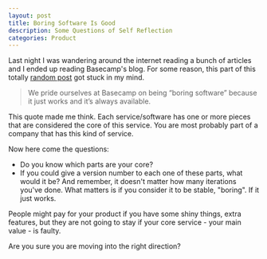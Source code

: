 ```yaml
---
layout: post
title: Boring Software Is Good
description: Some Questions of Self Reflection
categories: Product
---
```


Last night I was wandering around the internet reading a bunch of articles and I ended up reading Basecamp's blog. For some reason, this part of this totally [random post](https://m.signalvnoise.com/postmortem-on-the-read-only-outage-of-basecamp-on-november-9th-2018/) got stuck in my mind.

> We pride ourselves at Basecamp on being “boring software” because it just works and it’s always available.

This quote made me think. Each service/software has one or more pieces that are considered the core of this service. You are most probably part of a company that has this kind of service.

Now here come the questions:

* Do you know which parts are your core?
* If you could give a version number to each one of these parts, what would it be? And remember, it doesn't matter how many iterations you've done. What matters is if you consider it to be stable, "boring". If it just works.

People might pay for your product if you have some shiny things, extra features, but they are not going to stay if your core service - your main value - is faulty.

Are you sure you are moving into the right direction?
